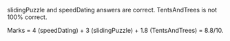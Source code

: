 slidingPuzzle and speedDating answers are correct. TentsAndTrees is not 100% correct.

Marks = 4 (speedDating) + 3 (slidingPuzzle) + 1.8 (TentsAndTrees) = 8.8/10.
